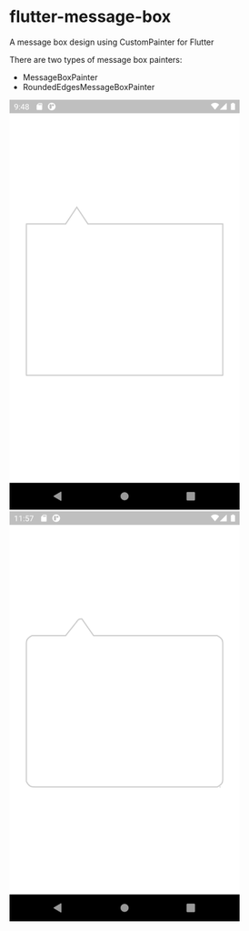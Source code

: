# flutter-message-box
A message box design using CustomPainter for Flutter

There are two types of message box painters:
* MessageBoxPainter
* RoundedEdgesMessageBoxPainter

<img src="https://github.com/mobinashb/flutter-message-box/blob/master/message_box.png" alt="Message Box Painter" height=720>     <img src="https://github.com/mobinashb/flutter-message-box/blob/master/rounded_edges_message_box.png" alt="Message Box Painter" height=720>
